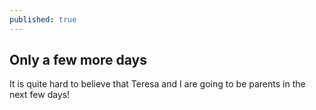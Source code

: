 ```yaml
---
published: true
---
```

## Only a few more days

It is quite hard to believe that Teresa and I are going to be parents in the next few days!